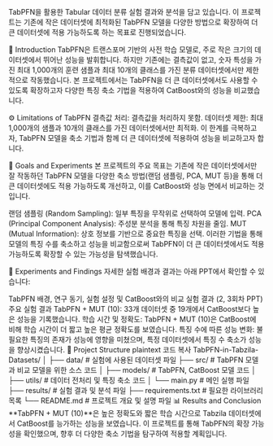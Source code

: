 TabPFN을 활용한 Tabular 데이터 분류 실험 결과와 분석을 담고 있습니다. 이 프로젝트는 기존에 작은 데이터셋에 최적화된 TabPFN 모델을 다양한 방법으로 확장하여 더 큰 데이터셋에 적용 가능하도록 하는 목표로 진행되었습니다.

📌 Introduction
TabPFN은 트랜스포머 기반의 사전 학습 모델로, 주로 작은 크기의 데이터셋에서 뛰어난 성능을 발휘합니다. 하지만 기존에는 결측값이 없고, 숫자 특성을 가진 최대 1,000개의 훈련 샘플과 최대 10개의 클래스를 가진 분류 데이터셋에서만 제한적으로 작동했습니다. 본 프로젝트에서는 TabPFN을 더 큰 데이터셋에서도 사용할 수 있도록 확장하고자 다양한 특징 축소 기법을 적용하여 CatBoost와의 성능을 비교했습니다.

⚙️ Limitations of TabPFN
결측값 처리: 결측값을 처리하지 못함.
데이터셋 제한: 최대 1,000개의 샘플과 10개의 클래스를 가진 데이터셋에서만 최적화.
이 한계를 극복하고자, TabPFN 모델을 축소 기법과 함께 더 큰 데이터셋에 적용하여 성능을 비교하고자 합니다.

🎯 Goals and Experiments
본 프로젝트의 주요 목표는 기존에 작은 데이터셋에서만 잘 작동하던 TabPFN 모델을 다양한 축소 방법(랜덤 샘플링, PCA, MUT 등)을 통해 더 큰 데이터셋에도 적용 가능하도록 개선하고, 이를 CatBoost와 성능 면에서 비교하는 것입니다.

랜덤 샘플링 (Random Sampling): 일부 특징을 무작위로 선택하여 모델에 입력.
PCA (Principal Component Analysis): 주성분 분석을 통해 특징 차원을 줄임.
MUT (Mutual Information): 상호 정보를 기반으로 중요한 특징을 선택.
이러한 기법을 통해 모델의 특징 수를 축소하고 성능을 비교함으로써 TabPFN이 더 큰 데이터셋에서도 적용 가능하도록 확장할 수 있는 가능성을 탐색했습니다.

🔬 Experiments and Findings
자세한 실험 배경과 결과는 아래 PPT에서 확인할 수 있습니다:

TabPFN 배경, 연구 동기, 실험 설정 및 CatBoost와의 비교 실험 결과 (2, 3회차 PPT)
주요 실험 결과
TabPFN + MUT (10): 33개 데이터셋 중 19개에서 CatBoost보다 높은 성능을 기록했습니다.
학습 시간 및 정확도: TabPFN + MUT (10)은 CatBoost에 비해 학습 시간이 더 짧고 높은 평균 정확도를 보였습니다.
특징 수에 따른 성능 변화: 불필요한 특징의 존재가 성능에 영향을 미쳤으며, 특정 데이터셋에서 특징 수 축소가 성능을 향상시켰습니다.
📂 Project Structure
plaintext
코드 복사
TabPFN-in-Tabzila-Datasets/
│
├── data/                     # 실험에 사용된 데이터셋 파일
├── src/                      # TabPFN 모델과 비교 모델을 위한 소스 코드
│   ├── models/               # TabPFN, CatBoost 모델 코드
│   ├── utils/                # 데이터 전처리 및 특징 축소 코드
│   └── main.py               # 메인 실행 파일
├── results/                  # 실험 결과 및 분석 파일
├── requirements.txt          # 필요한 라이브러리 목록
└── README.md                 # 프로젝트 개요 및 설명 파일
📊 Results and Conclusion
**TabPFN + MUT (10)**은 높은 정확도와 짧은 학습 시간으로 Tabzila 데이터셋에서 CatBoost를 능가하는 성능을 보였습니다.
이 프로젝트를 통해 TabPFN의 확장 가능성을 확인했으며, 향후 더 다양한 축소 기법을 탐구하여 적용할 계획입니다.
